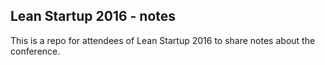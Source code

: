 ## Lean Startup 2016 - notes

This is a repo for attendees of Lean Startup 2016 to share notes about the conference.
